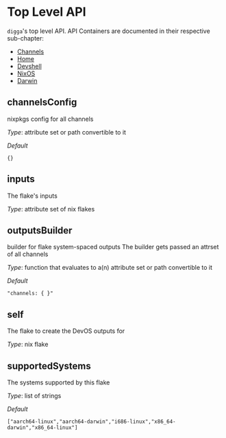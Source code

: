 # Top Level API

`digga`'s top level API. API Containers are documented in their respective sub-chapter:

- [Channels](./api-reference-channels.md)
- [Home](./api-reference-home.md)
- [Devshell](./api-reference-devshell.md)
- [NixOS](./api-reference-nixos.md)
- [Darwin](./api-reference-darwin.md)

## channelsConfig

nixpkgs config for all channels

_*Type*_:
attribute set or path convertible to it

_*Default*_

```
{}
```

## inputs

The flake's inputs

_*Type*_:
attribute set of nix flakes

## outputsBuilder

builder for flake system-spaced outputs
The builder gets passed an attrset of all channels

_*Type*_:
function that evaluates to a(n) attribute set or path convertible to it

_*Default*_

```
"channels: { }"
```

## self

The flake to create the DevOS outputs for

_*Type*_:
nix flake

## supportedSystems

The systems supported by this flake

_*Type*_:
list of strings

_*Default*_

```
["aarch64-linux","aarch64-darwin","i686-linux","x86_64-darwin","x86_64-linux"]
```
